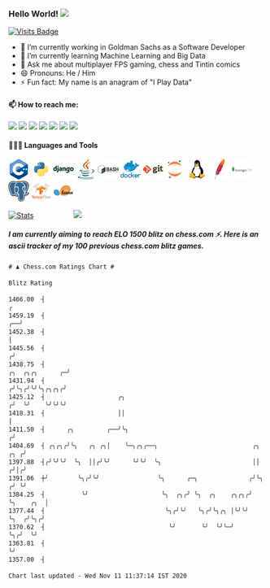   ### Hello World!  <img src="https://github.com/sciencepal/sciencepal/blob/master/assets/Hi.gif" width="29px">
  [![Visits Badge](https://badges.pufler.dev/visits/sciencepal/sciencepal)](https://badges.pufler.dev/visits/sciencepal/sciencepal)
  
  - 🔭 I’m currently working in Goldman Sachs as a Software Developer
  - 🌱 I’m currently learning Machine Learning and Big Data
  - 💬 Ask me about multiplayer FPS gaming, chess and Tintin comics
  - 😄 Pronouns: He / Him
  - ⚡ Fun fact: My name is an anagram of "I Play Data"
  
  #### 📫 How to reach me:   
  [<img src="https://upload.wikimedia.org/wikipedia/commons/8/83/Steam_icon_logo.svg" width="3.5%"/>](https://steamcommunity.com/id/mongocds/)
  [<img src="https://github.com/sciencepal/sciencepal/blob/master/assets/discord-round.svg" width="3.5%"/>](https://discord.gg/MnUUbHe)
  [<img src="https://img.icons8.com/color/48/000000/twitter.png" width="3.5%"/>](https://twitter.com/sciencepal)
  [<img src="https://img.icons8.com/color/48/000000/linkedin.png" width="3.5%"/>](https://www.linkedin.com/in/adityapal1/)
  [<img src="https://img.icons8.com/fluent/48/000000/facebook-new.png" width="3.5%"/>](https://www.facebook.com/sciencepal/)
  [<img src="https://img.icons8.com/fluent/48/000000/instagram-new.png" width="3.5%"/>](https://www.instagram.com/aditya_sciencepal/)
  <a href="mailto:aditya.pal.science@gmail.com"> <img src="https://img.icons8.com/fluent/48/000000/gmail.png" width="3.5%"/> </a>
  
  #### 👨🏻‍💻 Languages and Tools <br />
  <code><img height="40" src="https://raw.githubusercontent.com/github/explore/80688e429a7d4ef2fca1e82350fe8e3517d3494d/topics/cpp/cpp.png"></code>
  <code><img height="40" src="https://raw.githubusercontent.com/github/explore/80688e429a7d4ef2fca1e82350fe8e3517d3494d/topics/python/python.png"></code>
  <code><img height="40" src="https://raw.githubusercontent.com/github/explore/80688e429a7d4ef2fca1e82350fe8e3517d3494d/topics/django/django.png"></code>
  <code><img height="40" src="https://raw.githubusercontent.com/github/explore/80688e429a7d4ef2fca1e82350fe8e3517d3494d/topics/java/java.png"></code>
  <code><img height="40" src="https://raw.githubusercontent.com/github/explore/80688e429a7d4ef2fca1e82350fe8e3517d3494d/topics/bash/bash.png"></code>
  <code><img height="40" src="https://raw.githubusercontent.com/github/explore/80688e429a7d4ef2fca1e82350fe8e3517d3494d/topics/docker/docker.png"></code>
  <code><img height="40" src="https://raw.githubusercontent.com/github/explore/80688e429a7d4ef2fca1e82350fe8e3517d3494d/topics/git/git.png"></code>
  <code><img height="40" src="https://raw.githubusercontent.com/github/explore/80688e429a7d4ef2fca1e82350fe8e3517d3494d/topics/jupyter-notebook/jupyter-notebook.png"></code>
  <code><img height="40" src="https://raw.githubusercontent.com/github/explore/80688e429a7d4ef2fca1e82350fe8e3517d3494d/topics/linux/linux.png"></code>
  <code><img height="40" src="https://raw.githubusercontent.com/github/explore/80688e429a7d4ef2fca1e82350fe8e3517d3494d/topics/maven/maven.png"></code>
  <code><img height="40" src="https://raw.githubusercontent.com/github/explore/80688e429a7d4ef2fca1e82350fe8e3517d3494d/topics/mongodb/mongodb.png"></code>
  <code><img height="40" src="https://raw.githubusercontent.com/github/explore/80688e429a7d4ef2fca1e82350fe8e3517d3494d/topics/postgresql/postgresql.png"></code>
  <code><img height="40" src="https://raw.githubusercontent.com/github/explore/80688e429a7d4ef2fca1e82350fe8e3517d3494d/topics/tensorflow/tensorflow.png"></code>
  <code><img height="40" src="https://raw.githubusercontent.com/github/explore/80688e429a7d4ef2fca1e82350fe8e3517d3494d/topics/scikit-learn/scikit-learn.png"></code>
  
  [![Stats](https://github-readme-stats.vercel.app/api?username=sciencepal&show_icons=true&theme=radical)](https://github-readme-stats.vercel.app/api?username=sciencepal&show_icons=true&theme=radical)&nbsp; &nbsp; &nbsp; &nbsp; &nbsp; &nbsp; &nbsp; &nbsp; &nbsp; &nbsp; <img src="https://github.com/sciencepal/sciencepal/blob/master/assets/saved.gif" width="195">
  
  ##### I am currently aiming to reach ELO 1500 blitz on chess.com ⚡. Here is an ascii tracker of my 100 previous chess.com blitz games.

  ```
  # ♟︎ Chess.com Ratings Chart #
  
  Blitz Rating

 1466.00  ┤                                                                                                  ╭
 1459.19  ┤                                                                                               ╭──╯
 1452.38  ┤                                                                                               │
 1445.56  ┤                                                                                              ╭╯
 1438.75  ┤                                                                              ╭╮  ╭╮╭╮      ╭─╯
 1431.94  ┤                                                                             ╭╯╰╮╭╯╰╯╰╮╭╮╭╮╭╯
 1425.12  ┤                    ╭╮                                                      ╭╯  ╰╯    ╰╯╰╯╰╯
 1418.31  ┤                    ││                                                      │
 1411.50  ┤      ╭╮         ╭──╯╰╮                                                    ╭╯
 1404.69  ┤ ╭╮╭╮╭╯╰╮   ╭╮ ╭╮│    ╰─╮╭╮╭──╮                          ╭╮            ╭╮ ╭╯
 1397.88  ┤╭╯╰╯╰╯  ╰╮  ││╭╯╰╯      ╰╯╰╯  ╰╮                         ││           ╭╯│╭╯
 1391.06  ┼╯        ╰╮╭╯╰╯                ╰╮      ╭─╮              ╭╯╰╮         ╭╯ ╰╯
 1384.25  ┤          ╰╯                    ╰╮  ╭╮╭╯ ╰╮  ╭╮    ╭╮╭╮╭╯  ╰╮    ╭╮  │
 1377.44  ┤                                 ╰╮╭╯╰╯   ╰╮╭╯╰╮╭╮ │╰╯╰╯    ╰╮  ╭╯╰╮╭╯
 1370.62  ┤                                  ╰╯       ╰╯  ╰╯╰─╯         ╰╮╭╯  ╰╯
 1363.81  ┤                                                              ╰╯
 1357.00  ┤

Chart last updated - Wed Nov 11 11:37:14 IST 2020  
  ```
  
